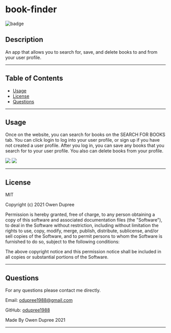 # book-finder

![badge](https://img.shields.io/badge/License-MIT-brightgreen)

## Description

An app that allows you to search for, save, and delete books to and from your user profile. 

---

## Table of Contents

- [Usage](#usage)
- [License](#license)
- [Questions](#questions)

---

## Usage

Once on the website, you can search for books on the SEARCH FOR BOOKS tab. You can click login to log into your user profile, or sign up if you have not created a user profile. After you log in, you can save any books that you search for to your user profile. You also can delete books from your profile.

![](src/img/social-network01.png)
![](src/img/social-network02.png)

---

## License

MIT

Copyright (c) 2021 Owen Dupree

Permission is hereby granted, free of charge, to any person obtaining a copy
of this software and associated documentation files (the "Software"), to deal
in the Software without restriction, including without limitation the rights
to use, copy, modify, merge, publish, distribute, sublicense, and/or sell
copies of the Software, and to permit persons to whom the Software is
furnished to do so, subject to the following conditions:

The above copyright notice and this permission notice shall be included in all
copies or substantial portions of the Software.

---

## Questions

For any questions please contact me directly.

Email: <odupree1988@gmail.com>

GitHub: [odupree1988](https://github.com/odupree1988)

Made By Owen Dupree 2021

---
